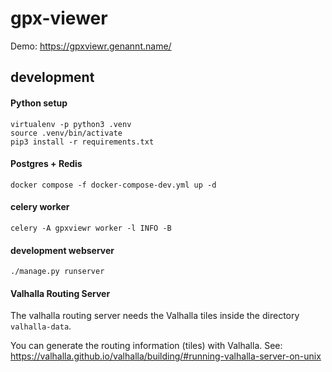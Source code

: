 # gpx-viewer


Demo: https://gpxviewr.genannt.name/


## development

#### Python setup

```
virtualenv -p python3 .venv
source .venv/bin/activate
pip3 install -r requirements.txt
```

#### Postgres + Redis
```
docker compose -f docker-compose-dev.yml up -d
```

#### celery worker
```
celery -A gpxviewr worker -l INFO -B
```

#### development webserver
```
./manage.py runserver
```

#### Valhalla Routing Server

The valhalla routing server needs the Valhalla tiles inside the directory `valhalla-data`.

You can generate the routing information (tiles) with Valhalla.
See: https://valhalla.github.io/valhalla/building/#running-valhalla-server-on-unix